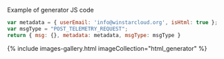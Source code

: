 Example of generator JS code
```js
var metadata = { userEmail: 'info@winstarcloud.org', isHtml: true };
var msgType = "POST_TELEMETRY_REQUEST";
return { msg: {}, metadata: metadata, msgType: msgType }
```
{% include images-gallery.html imageCollection="html_generator" %}